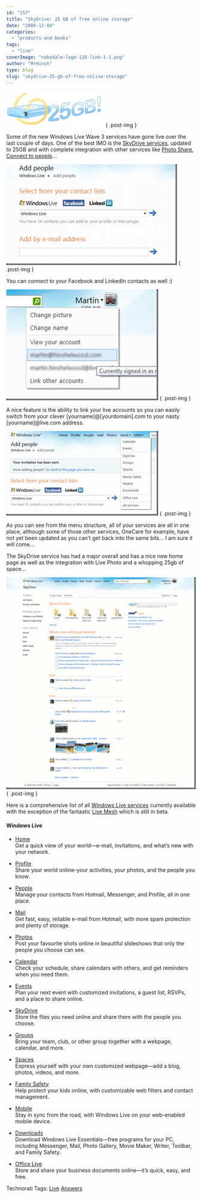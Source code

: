 ```yaml
---
id: "157"
title: "SkyDrive: 25 GB of free online storage"
date: "2008-12-04"
categories: 
  - "products-and-books"
tags: 
  - "live"
coverImage: "nakedalm-logo-128-link-1-1.png"
author: "MrHinsh"
type: blog
slug: "skydrive-25-gb-of-free-online-storage"
---
```


[![SkyDrive25](images/SkyDrive25GBoffreeonlinestorage_7F5A-SkyDrive25_3-6-6.png)](http://skydrive.live.com)
{ .post-img }

Some of the new Windows Live Wave 3 services have gone live over the last couple of days. One of the best IMO is the [SkyDrive services](http://skydrive.live.com), updated to 25GB and with complete integration with other services like [Photo Share](http://photos.live.com), [Connect to people](http://profile.live.com/connect)…

[![image](images/SkyDrive25GBoffreeonlinestorage_7F5A-image_thumb-2-2.png)](http://blog.hinshelwood.com/files/2011/05/GWB-WindowsLiveWriter-SkyDrive25GBoffreeonlinestorage_7F5A-image_2.png)
{ .post-img }

You can connect to your Facebook and LinkedIn contacts as well :)

[![image](images/SkyDrive25GBoffreeonlinestorage_7F5A-image5_thumb-5-5.png)](http://blog.hinshelwood.com/files/2011/05/GWB-WindowsLiveWriter-SkyDrive25GBoffreeonlinestorage_7F5A-image5.png)
{ .post-img }

A nice feature is the ability to link your live accounts so you can easily switch from your clever \[yourname\]@\[yourdomain\].com to your nasty \[yourname\]@live.com address.

[![image](images/SkyDrive25GBoffreeonlinestorage_7F5A-image11_thumb-3-3.png)](http://blog.hinshelwood.com/files/2011/05/GWB-WindowsLiveWriter-SkyDrive25GBoffreeonlinestorage_7F5A-image11.png)
{ .post-img }

As you can see from the menu structure, all of your services are all in one place, although some of those other services, OneCare for example, have not yet been updated as you can’t get back into the same bits… I am sure it will come…

The SkyDrive service has had a major overall and has a nice new home page as well as the integration with Live Photo and a whopping 25gb of space…

[![image](images/SkyDrive25GBoffreeonlinestorage_7F5A-image16_thumb-4-4.png)](http://blog.hinshelwood.com/files/2011/05/GWB-WindowsLiveWriter-SkyDrive25GBoffreeonlinestorage_7F5A-image16.png)
{ .post-img }

Here is a comprehensive list of all [Windows Live services](http://home.live.com/allservices.aspx) currently available with the exception of the fantastic [Live Mesh](http://mesh.live.com) which is still in beta.

#### Windows Live

- [Home](http://g.live.com/9uxp9en-gb/hdr_main1??su=http://shared.live.com/)  
    Get a quick view of your world—e-mail, invitations, and what’s new with your network.
    
- [Profile](http://g.live.com/9uxp9en-gb/hdr_main2??su=http://shared.live.com/)  
    Share your world online–your activities, your photos, and the people you know.
    
- [People](http://g.live.com/9uxp9en-gb/hdr_main3??su=http://shared.live.com/)  
    Manage your contacts from Hotmail, Messenger, and Profile, all in one place.
    
- [Mail](http://g.live.com/9uxp9en-gb/hdr_main4??su=http://shared.live.com/)  
    Get fast, easy, reliable e-mail from Hotmail, with more spam protection and plenty of storage.
    
- [Photos](http://g.live.com/9uxp9en-gb/hdr_main5??su=http://shared.live.com/)  
    Post your favourite shots online in beautiful slideshows that only the people you choose can see.
    
- [Calendar](http://g.live.com/9uxp9en-gb/hdr_main6??su=http://shared.live.com/)  
    Check your schedule, share calendars with others, and get reminders when you need them.
    
- [Events](http://g.live.com/9uxp9en-gb/hdr_more12??su=http://shared.live.com/)  
    Plan your next event with customized invitations, a guest list, RSVPs, and a place to share online.
    
- [SkyDrive](http://g.live.com/9uxp9en-gb/hdr_more2??su=http://shared.live.com/)  
    Store the files you need online and share them with the people you choose.
    
- [Groups](http://g.live.com/9uxp9en-gb/hdr_more1??su=http://shared.live.com/)  
    Bring your team, club, or other group together with a webpage, calendar, and more.
    
- [Spaces](http://g.live.com/9uxp9en-gb/hdr_more11??su=http://shared.live.com/)  
    Express yourself with your own customized webpage—add a blog, photos, videos, and more.
    
- [Family Safety](http://g.live.com/9uxp9en-gb/hdr_more4??su=http://shared.live.com/)  
    Help protect your kids online, with customizable web filters and contact management.
    
- [Mobile](http://g.live.com/9uxp9en-gb/hdr_more6??su=http://shared.live.com/)  
    Stay in sync from the road, with Windows Live on your web-enabled mobile device.
    
- [Downloads](http://g.live.com/9uxp9en-gb/hdr_more5??su=http://shared.live.com/)  
    Download Windows Live Essentials—free programs for your PC, including Messenger, Mail, Photo Gallery, Movie Maker, Writer, Toolbar, and Family Safety.
    
- [Office Live](http://g.live.com/9uxp9en-gb/hdr_more9??su=http://shared.live.com/)  
    Store and share your business documents online—it’s quick, easy, and free.
    

Technorati Tags: [Live](http://technorati.com/tags/Live) [Answers](http://technorati.com/tags/Answers)



